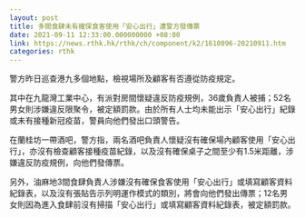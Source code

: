 ```yaml
---
layout: post
title: 多間食肆未有確保食客使用「安心出行」遭警方發傳票
date: 2021-09-11 12:33:00.000000000 +08:00
link: https://news.rthk.hk/rthk/ch/component/k2/1610096-20210911.htm
categories: rthk
---
```


警方昨日巡查港九多個地點，檢視場所及顧客有否遵從防疫規定。

其中在九龍灣工業中心，有派對房間懷疑違反防疫規例，36歲負責人被捕；52名男女則涉嫌違反限聚令，被定額罰款。由於所有人士均未能出示「安心出行」紀錄或未有接種新冠疫苗，警員向他們發出口頭警告。

在蘭桂坊一帶酒吧，警方指，兩名酒吧負責人懷疑沒有確保場內顧客使用「安心出行」，亦沒有檢查顧客接種疫苗紀錄，以及沒有確保桌子之間至少有1.5米距離，涉嫌違反防疫規例，向他們發傳票。

另外，油麻地3間食肆負責人涉嫌沒有確保食客使用「安心出行」或填寫顧客資料紀錄表，以及沒有張貼告示列明運作模式的類別，將會向他們發出傳票；12名男女則因為進入食肆前沒有掃描「安心出行」或填寫顧客資料紀錄表，被定額罰款。
